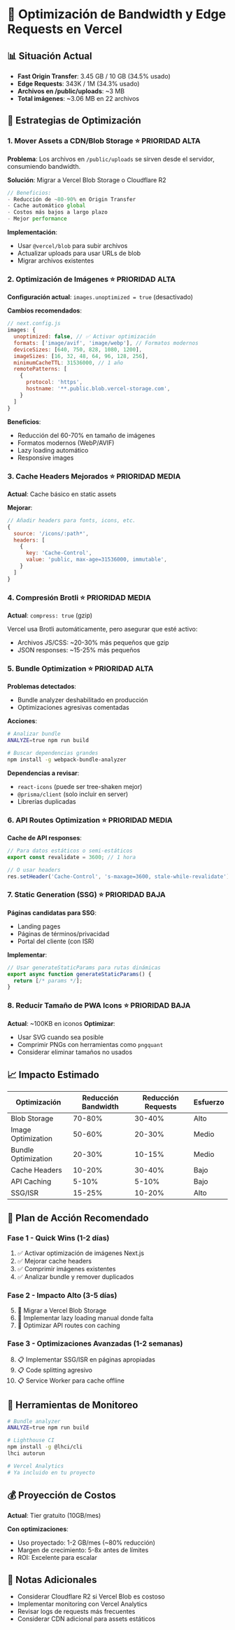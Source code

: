 # 🚀 Optimización de Bandwidth y Edge Requests en Vercel

## 📊 Situación Actual
- **Fast Origin Transfer**: 3.45 GB / 10 GB (34.5% usado)
- **Edge Requests**: 343K / 1M (34.3% usado)
- **Archivos en /public/uploads**: ~3 MB
- **Total imágenes**: ~3.06 MB en 22 archivos

## 🎯 Estrategias de Optimización

### 1. **Mover Assets a CDN/Blob Storage** ⭐ PRIORIDAD ALTA
**Problema**: Los archivos en `/public/uploads` se sirven desde el servidor, consumiendo bandwidth.

**Solución**: Migrar a Vercel Blob Storage o Cloudflare R2
```typescript
// Beneficios:
- Reducción de ~80-90% en Origin Transfer
- Cache automático global
- Costos más bajos a largo plazo
- Mejor performance
```

**Implementación**:
- Usar `@vercel/blob` para subir archivos
- Actualizar uploads para usar URLs de blob
- Migrar archivos existentes

### 2. **Optimización de Imágenes** ⭐ PRIORIDAD ALTA

**Configuración actual**: `images.unoptimized = true` (desactivado)

**Cambios recomendados**:
```javascript
// next.config.js
images: {
  unoptimized: false, // ✅ Activar optimización
  formats: ['image/avif', 'image/webp'], // Formatos modernos
  deviceSizes: [640, 750, 828, 1080, 1200],
  imageSizes: [16, 32, 48, 64, 96, 128, 256],
  minimumCacheTTL: 31536000, // 1 año
  remotePatterns: [
    {
      protocol: 'https',
      hostname: '**.public.blob.vercel-storage.com',
    }
  ]
}
```

**Beneficios**:
- Reducción del 60-70% en tamaño de imágenes
- Formatos modernos (WebP/AVIF)
- Lazy loading automático
- Responsive images

### 3. **Cache Headers Mejorados** ⭐ PRIORIDAD MEDIA

**Actual**: Cache básico en static assets

**Mejorar**:
```javascript
// Añadir headers para fonts, icons, etc.
{
  source: '/icons/:path*',
  headers: [
    {
      key: 'Cache-Control',
      value: 'public, max-age=31536000, immutable',
    }
  ]
}
```

### 4. **Compresión Brotli** ⭐ PRIORIDAD MEDIA

**Actual**: `compress: true` (gzip)

Vercel usa Brotli automáticamente, pero asegurar que esté activo:
- Archivos JS/CSS: ~20-30% más pequeños que gzip
- JSON responses: ~15-25% más pequeños

### 5. **Bundle Optimization** ⭐ PRIORIDAD ALTA

**Problemas detectados**:
- Bundle analyzer deshabilitado en producción
- Optimizaciones agresivas comentadas

**Acciones**:
```bash
# Analizar bundle
ANALYZE=true npm run build

# Buscar dependencias grandes
npm install -g webpack-bundle-analyzer
```

**Dependencias a revisar**:
- `react-icons` (puede ser tree-shaken mejor)
- `@prisma/client` (solo incluir en server)
- Librerías duplicadas

### 6. **API Routes Optimization** ⭐ PRIORIDAD MEDIA

**Cache de API responses**:
```typescript
// Para datos estáticos o semi-estáticos
export const revalidate = 3600; // 1 hora

// O usar headers
res.setHeader('Cache-Control', 's-maxage=3600, stale-while-revalidate');
```

### 7. **Static Generation (SSG)** ⭐ PRIORIDAD BAJA

**Páginas candidatas para SSG**:
- Landing pages
- Páginas de términos/privacidad
- Portal del cliente (con ISR)

**Implementar**:
```typescript
// Usar generateStaticParams para rutas dinámicas
export async function generateStaticParams() {
  return [/* params */];
}
```

### 8. **Reducir Tamaño de PWA Icons** ⭐ PRIORIDAD BAJA

**Actual**: ~100KB en iconos
**Optimizar**:
- Usar SVG cuando sea posible
- Comprimir PNGs con herramientas como `pngquant`
- Considerar eliminar tamaños no usados

## 📈 Impacto Estimado

| Optimización | Reducción Bandwidth | Reducción Requests | Esfuerzo |
|--------------|---------------------|-------------------|----------|
| Blob Storage | 70-80% | 30-40% | Alto |
| Image Optimization | 50-60% | 20-30% | Medio |
| Bundle Optimization | 20-30% | 10-15% | Medio |
| Cache Headers | 10-20% | 30-40% | Bajo |
| API Caching | 5-10% | 5-10% | Bajo |
| SSG/ISR | 15-25% | 10-20% | Alto |

## 🎯 Plan de Acción Recomendado

### Fase 1 - Quick Wins (1-2 días)
1. ✅ Activar optimización de imágenes Next.js
2. ✅ Mejorar cache headers
3. ✅ Comprimir imágenes existentes
4. ✅ Analizar bundle y remover duplicados

### Fase 2 - Impacto Alto (3-5 días)
5. 🔄 Migrar a Vercel Blob Storage
6. 🔄 Implementar lazy loading manual donde falta
7. 🔄 Optimizar API routes con caching

### Fase 3 - Optimizaciones Avanzadas (1-2 semanas)
8. 📋 Implementar SSG/ISR en páginas apropiadas
9. 📋 Code splitting agresivo
10. 📋 Service Worker para cache offline

## 🔧 Herramientas de Monitoreo

```bash
# Bundle analyzer
ANALYZE=true npm run build

# Lighthouse CI
npm install -g @lhci/cli
lhci autorun

# Vercel Analytics
# Ya incluido en tu proyecto
```

## 💰 Proyección de Costos

**Actual**: Tier gratuito (10GB/mes)

**Con optimizaciones**:
- Uso proyectado: 1-2 GB/mes (~80% reducción)
- Margen de crecimiento: 5-8x antes de límites
- ROI: Excelente para escalar

## 📝 Notas Adicionales

- Considerar Cloudflare R2 si Vercel Blob es costoso
- Implementar monitoring con Vercel Analytics
- Revisar logs de requests más frecuentes
- Considerar CDN adicional para assets estáticos
